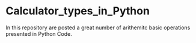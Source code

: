# Calculator_types_in_Python

In this repository are posted a great number of arithemitc basic operations presented in Python Code.
